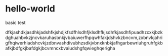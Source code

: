 # hello-world
basic test

dfkjashdkjasdhkjadshfkjshdjkfsdfhlsdhfjklsdhfkjsdhfkjasdhfipuadhzcxkjbzkdghuahbvkzjncvkaruhasbnkjvbaiuwerfhpqwhfakjdshvkzbncvm,zxbnvkjahrigfhqiwerhiadshcvkjzdbnvashdivubhzsdkjvbnxknbkjafhgarbewriuhgruhfgkbafkjbdfgkjbafdgkjbcvmncxbvaiudshgfqwieghqerigha
